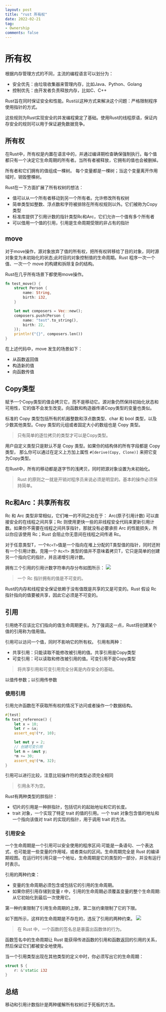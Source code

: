 ```yaml
---
layout: post
title: "rust 所有权"
date: 2022-02-21
tag:
- Ownership
comments: false
---
```


# 所有权

根据内存管理方式的不同，主流的编程语言可以划分为：

+ 安全优先：由垃圾收集器来管理内存，比如Java、Python、Golang
+ 控制优先：由开发者负责释放内存，比如C、C++

Rust旨在同时保证安全和性能。Rust以这种方式来解决这个问题：严格限制程序使用指针的方式。

这些规则为Rust实现安全的并发编程奠定了基础。使用Rust的线程原语，保证内存安全的规则可以用于保证避免数据竞争。

## 所有权

在Rust中，所有权是内置在语言中的，并通过编译期检查确保强制执行。每个值都只有一个决定它生命周期的所有者。当所有者被释放，它拥有的值也会被删掉。

所有者和它们拥有的值组成一棵树。
每个变量都是一棵树；当这个变量离开作用域时，销毁整棵树。

Rust在一下方面扩展了所有权树的想法：

+ 值可以从一个所有者移动到另一个所有者。允许修改所有权树
+ 简单类型如整数、浮点数和字符被排除在所有权规则以外。它们被称为Copy类型
+ 标准库提供了引用计数的指针类型Rc和Arc，它们允许一个值有多个所有者
+ 可以借用一个值的引用，引用是生命周期受限的非占有的指针

## move

对于move操作，源对象放弃了值的所有权，把所有权转移给了目的对象，同时源 对象变为未初始化的状态;此时目的对象控制值的生命周期。Rust 程序一次一个值、一次一个 move 的构建和拆除复杂的结构。

Rust在几乎所有场景下都使用move操作。

```rust
fn test_move() {
    struct Person {
        name: String,
        birth: i32,
    }

    let mut composers = Vec::new();
    composers.push(Person {
        name: "test".to_string(),
        birth: 22,
    });
    println!("{}", composers.len())
}
```

在上述代码中，move 发生的场景如下：

+ 从函数返回值
+ 构造新的值
+ 向函数传值

## Copy类型

赋予一个Copy类型的值会拷贝它，而不是移动它。源对象仍然保持初始化状态和可用性，它的值不会发生改变。向函数和构造器传递Copy类型的变量也类似。

标准的 Copy 类型包括所有的机器整数和浮点数类型、char 和 bool 类型，以及少数其他类型。Copy 类型的元组或者固定大小的数组也是 Copy 类型。

> 只有简单的逐位拷贝的类型才可以是Copy类型。

用户自定义类型只是默认不是 Copy 类型。如果你的结构体的所有字段都是 Copy 类型， 那么你可以通过在定义上方加上属性 `#[derive(Copy, Clone)]` 来把它变为Copy类型。

在Rust中，所有的移动都是逐字节的浅拷贝，同时把源对象设置为未初始化。

> Rust 的原则之一就是开销对程序员来说必须是明显的。基本的操作必须保持简单。

## Rc和Arc：共享所有权

Rc 和 Arc 类型非常相似，它们唯一的不同之处在于： Arc(原子引用计数) 可以直接安全的在线程之间共享；Rc 则使用更快一些的非线程安全代码来更新引用计数。如果你不需要在线程之间共享指针，那就没有必要承担 Arc 的性能损失，所以你应该使用 Rc；Rust 会阻止你无意间在线程之间传递 Rc。

对于任意类型T，一个`Rc<T>`值是一个指向在堆上分配的T类型值的指针，同时还附有一个引用计数。克隆一个 `Rc<T>` 类型的值并不意味着拷贝T，它只是简单的创建另一个指向它的指针，并且递增引用计数。

拥有三个引用的引用计数字符串内存分布如图所示：
![](/img/rust/ownership-rc.png)

> 一个 Rc 指针拥有的值是不可变的。

Rust的内存和线程安全保证依赖于没有值既是共享的又是可变的。Rust 假设 Rc 指针指向的值要被共享，因此它必须是不可变的。

## 引用

引用绝不应该比它们指向的值生命周期更长。为了强调这一点，Rust将创建某个值的引用称为借用值。

引用可以访问一个值，同时不影响它的所有权。
引用有两种：

+ 共享引用：只能读取不能修改被引用的值。共享引用是Copy类型
+ 可变引用：可以读取和修改被引用的值。可变引用不是Copy类型

> 将共享引用和可变引用完全分离是内存安全的基础。

以值传参数；以引用传参数

### 使用引用

引用允许函数在不获取所有权的情况下访问或者操作一个数据结构。

``` rust
#[test]
fn test_reference() {
    let x = 10;
    let r = &x;
    assert_eq!(*r, 10);

    let mut y = 2;
    // 创建可变引用
    let m = &mut y;
    *m += 30;
    assert_eq!(*m, 32);
}
```

引用可以进行比较，注意比较操作符的类型必须完全相同

> 引用永不为空。

Rust有两种类型的胖指针：

+ 切片的引用是一种胖指针，包括切片的起始地址和它的长度。
+ trait 对象，一个实现了特定 trait 的值的引用。一个 trait 对象包含值的地址和一个指向该值对 trait 的实现的指针，用于调用 trait 的方法。

### 引用安全

一个生命周期是一个引用可以安全使用的程序区间:可能是一条语句、一个表达式、也可能是一些变量的作用域，或者类似的区间。生命周期完全是 Rust 的编译期视图。在运行时引用只是一个地址，生命周期是它的类型的一部分，并没有运行时表示。

引用的两种约束：

+ 变量的生命周期必须包含或包括它的引用的生命周期。
+ 如果你把引用存储到变量 r 中，引用的生命周期必须覆盖变量的整个生命周期:从它初始化到最后一次使用它。

第一种约束限制了引用生命周期的上限，第二张约束限制了它的下限。

如下图所示，这样的生命周期是不存在的，违反了引用的两种约束。
![](/img/rust/reference-lifetime.png)

> 在 Rust 中，一个函数的签名总是暴露出函数体的行为。

函数签名中的生命周期让 Rust 能获得传进函数的引用和函数返回的引用的关系，然后保证它们都被安全地使用。

当一个引用类型出现在其他类型的定义中时，你必须写出它的生命周期：

```rust
struct S {
    r: &'static i32
}
```

## 总结

移动和引用计数指针是两种缓解所有权树过于死板的方法。
